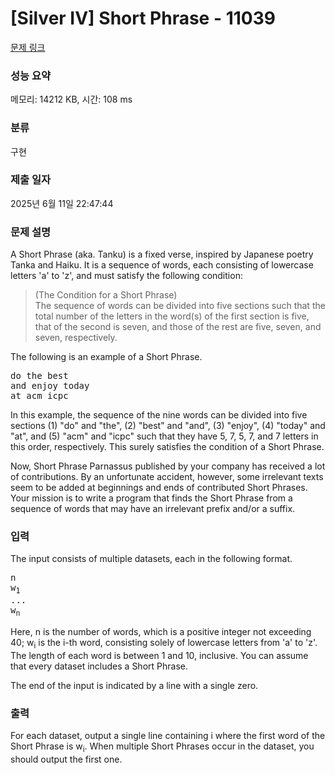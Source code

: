 # [Silver IV] Short Phrase - 11039 

[문제 링크](https://www.acmicpc.net/problem/11039) 

### 성능 요약

메모리: 14212 KB, 시간: 108 ms

### 분류

구현

### 제출 일자

2025년 6월 11일 22:47:44

### 문제 설명

<p>A Short Phrase (aka. Tanku) is a fixed verse, inspired by Japanese poetry Tanka and Haiku. It is a sequence of words, each consisting of lowercase letters 'a' to 'z', and must satisfy the following condition:</p>

<blockquote>
<p>(The Condition for a Short Phrase)<br>
The sequence of words can be divided into five sections such that the total number of the letters in the word(s) of the first section is five, that of the second is seven, and those of the rest are five, seven, and seven, respectively.</p>
</blockquote>

<p>The following is an example of a Short Phrase.</p>

<pre>do the best
and enjoy today
at acm icpc</pre>

<p>In this example, the sequence of the nine words can be divided into five sections (1) "do" and "the", (2) "best" and "and", (3) "enjoy", (4) "today" and "at", and (5) "acm" and "icpc" such that they have 5, 7, 5, 7, and 7 letters in this order, respectively. This surely satisfies the condition of a Short Phrase.</p>

<p>Now, Short Phrase Parnassus published by your company has received a lot of contributions. By an unfortunate accident, however, some irrelevant texts seem to be added at beginnings and ends of contributed Short Phrases. Your mission is to write a program that finds the Short Phrase from a sequence of words that may have an irrelevant prefix and/or a suffix.</p>

### 입력 

 <p>The input consists of multiple datasets, each in the following format.</p>

<pre>n
w<sub>1</sub>
... 
w<sub>n</sub></pre>

<p>Here, n is the number of words, which is a positive integer not exceeding 40; w<sub>i</sub> is the i-th word, consisting solely of lowercase letters from 'a' to 'z'. The length of each word is between 1 and 10, inclusive. You can assume that every dataset includes a Short Phrase.</p>

<p>The end of the input is indicated by a line with a single zero.</p>

### 출력 

 <p>For each dataset, output a single line containing i where the first word of the Short Phrase is w<sub>i</sub>. When multiple Short Phrases occur in the dataset, you should output the first one.</p>

